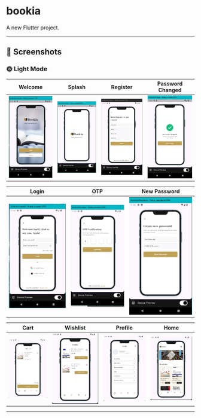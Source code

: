 # bookia

A new Flutter project.

---

## 📱 Screenshots  

### 🌞 Light Mode  

| Welcome | Splash | Register | Password Changed |  
|---------|--------|----------|------------------|  
| ![welcome](https://github.com/OsamaElsaadany/Bookia/blob/main/assets/images/outputs/welcome.jpg) | ![splash](https://github.com/OsamaElsaadany/Bookia/blob/main/assets/images/outputs/splash.jpg) | ![register](https://github.com/OsamaElsaadany/Bookia/blob/main/assets/images/outputs/register.jpg) | ![passwordchanged](https://github.com/OsamaElsaadany/Bookia/blob/main/assets/images/outputs/paswwordchanged.jpg) |  

| Login | OTP | New Password |  
|-------|-----|--------------|  
| ![login](https://github.com/OsamaElsaadany/Bookia/blob/main/assets/images/outputs/login.jpg) | ![otp](https://github.com/OsamaElsaadany/Bookia/blob/main/assets/images/outputs/otp.jpg) | ![newpassword](https://github.com/OsamaElsaadany/Bookia/blob/main/assets/images/outputs/newpassword.jpg) |  

| Cart | Wishlist | Profile | Home |  
|------|-----------|----------|-------|  
| ![cart](https://github.com/OsamaElsaadany/Bookia/blob/main/assets/images/outputs/cart.jpg) | ![wishlist](https://github.com/OsamaElsaadany/Bookia/blob/main/assets/images/outputs/wishlist.png) | ![profile](https://github.com/OsamaElsaadany/Bookia/blob/main/assets/images/outputs/profile.jpg) | ![home](https://github.com/OsamaElsaadany/Bookia/blob/main/assets/images/outputs/home.jpg) |  

---
